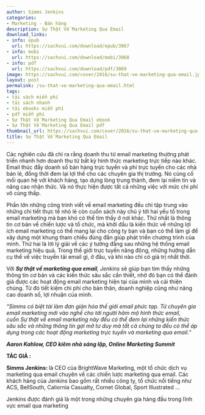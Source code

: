 ```yaml
---
author: Simms Jenkins
categories:
- Marketing - Bán hàng
description: Sự Thật Về Marketing Qua Email
download_links:
- info: epub
  url: https://sachvui.com/download/epub/3067
- info: mobi
  url: https://sachvui.com/download/mobi/3068
- info: pdf
  url: https://sachvui.com/download/pdf/3069
image: https://sachvui.com/cover/2016/su-that-ve-marketing-qua-email.jpg
layout: post
permalink: /su-that-ve-marketing-qua-email.html
tags:
- tải sách miễn phí
- tải sách nhanh
- tải ebooks miễn phí
- pdf miễn phí
- Sự Thật Về Marketing Qua Email ebook
- Sự Thật Về Marketing Qua Email pdf
thumbnail_url: https://sachvui.com/cover/2016/su-that-ve-marketing-qua-email.jpg
title: Sự Thật Về Marketing Qua Email
---
```


 <div class="item-desc text-justify"> <p>Các nghiên cứu đã chỉ ra rằng doanh thu từ email marketing thường phát triển nhanh hơn doanh thu từ bất kỳ hình thức marketing trực tiếp nào khác. Email thúc đẩy doanh số bán hàng trực tuyến và phi trực tuyến cho các nhà bán lẻ, đồng thời đem lại lợi thế cho các chuyên gia thị trường. Nó củng cố mối quan hệ với khách hàng, tạo dựng lòng trung thành, đem lại niềm tin và nâng cao nhận thức. Và nó thực hiện được tất cả những việc với mức chi phí vô cùng thấp.</p><p>Phần lớn những công trình viết về email marketing đều chỉ tập trung vào những chi tiết thực tế nhỏ lẻ còn cuốn sách này chú ý tới hai yếu tố trong email marketing mà bạn khó có thể tìm thấy ở nơi khác. Thứ nhất là thông tin cơ bản về chiến lược và tổ chức, mà khởi đầu là kiến thức về những lợi ích email marketing có thể mang lại cho công ty bạn và bạn có thể làm gì để xây dựng một khung tham chiếu đúng đắn giúp phát triển chương trình của mình. Thứ hai là lời lý giải về các ý tưởng đằng sau những hệ thống email marketing hiệu quả. Trong thế giới trực tuyến năng động, những hướng dẫn cụ thể về việc truyền tải email gì, ở đâu, và khi nào chỉ có giá trị nhất thời.</p><p>Với <strong><em>Sự thật về marketing qua email</em></strong><em>, Jenkins</em> sẽ giúp bạn tìm thấy những thông tin cơ bản và các kiến thức sâu sắc cần thiết, nhờ đó bạn có thể đánh giá được các hoạt động email marketing hiện tại của mình và cải thiện chúng. Từ đó tiết kiệm chi phí cho bản thân, doanh nghiệp cũng như nâng cao doanh số, lợi nhuận của mình.</p><p><em>“Simms có biệt tài làm đơn giản hóa thế giới email phức tạp. Từ chuyên gia email marketing mới vào nghề cho tới người hâm mộ hình thức email, cuốn Sự thật về email marketing này đều có thể đem lại những kiến thức sâu sắc và những thông tin gợi mở tư duy mà tất cả chúng ta đều có thể áp dụng trong các hoạt động marketing trực tuyến và marketing qua email.”</em></p><p><strong><em>Aaron Kahlow, CEO kiêm nhà sáng lập, Online Marketing Summit</em></strong></p><p><strong>TÁC GIẢ :</strong></p><p><strong>Simms Jenkins: </strong>là CEO của BrightWave Marketing, một tổ chức dịch vụ marketing qua email chuyên về các chiến lược marketing qua email. Các khách hàng của Jenkins bao gồm rất nhiều công ty, tổ chức nổi tiếng như ACS, BellSouth, Caliornia Casualty, Cornet Global, Sport Illustrated …</p><p>Jenkins được đánh giá là một trong những chuyên gia hàng đầu trong lĩnh vực email qua marketing</p> </div>